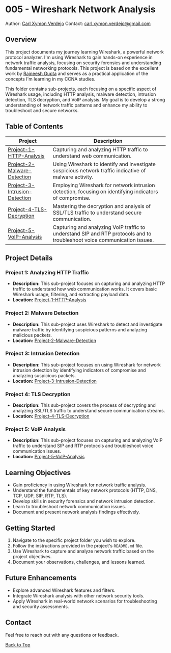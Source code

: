 # 005 - Wireshark Network Analysis

Author: [Carl Xymon Verdejo](https://hardworking-lion-z4sd3b.mystrikingly.com/)
Contact: [carl.xymon.verdejo@gmail.com](carl.xymon.verdejo@gmail.com)

<a name="top"></a>

## Overview

This project documents my journey learning Wireshark, a powerful network protocol analyzer. I'm using Wireshark to gain hands-on experience in network traffic analysis, focusing on security forensics and understanding fundamental networking protocols. This project is based on the excellent work by [Rajneesh Gupta](https://github.com/0xrajneesh/Wireshark-Projects-for-beginners) and serves as a practical application of the concepts I'm learning in my CCNA studies.

This folder contains sub-projects, each focusing on a specific aspect of Wireshark usage, including HTTP analysis, malware detection, intrusion detection, TLS decryption, and VoIP analysis. My goal is to develop a strong understanding of network traffic patterns and enhance my ability to troubleshoot and secure networks.

## Table of Contents

| Project                                         | Description                                                                                                                                              |
| ----------------------------------------------- | -------------------------------------------------------------------------------------------------------------------------------------------------------- |
| [Project-1-HTTP-Analysis](#project-1-http-analysis) | Capturing and analyzing HTTP traffic to understand web communication.                                                                                     |
| [Project-2-Malware-Detection](#project-2-malware-detection) | Using Wireshark to identify and investigate suspicious network traffic indicative of malware activity.                                            |
| [Project-3-Intrusion-Detection](#project-3-intrusion-detection) | Employing Wireshark for network intrusion detection, focusing on identifying indicators of compromise.                                          |
| [Project-4-TLS-Decryption](#project-4-tls-decryption) | Mastering the decryption and analysis of SSL/TLS traffic to understand secure communication.                                                           |
| [Project-5-VoIP-Analysis](#project-5-voip-analysis) | Capturing and analyzing VoIP traffic to understand SIP and RTP protocols and to troubleshoot voice communication issues.                                   |

## Project Details

### <a name="project-1-http-analysis"></a> Project 1: Analyzing HTTP Traffic

* **Description:** This sub-project focuses on capturing and analyzing HTTP traffic to understand how web communication works. It covers basic Wireshark usage, filtering, and extracting payload data.
* **Location:** [Project-1-HTTP-Analysis](./Project-1-HTTP-Analysis/README.md)

### <a name="project-2-malware-detection"></a> Project 2: Malware Detection

* **Description:** This sub-project uses Wireshark to detect and investigate malware traffic by identifying suspicious patterns and analyzing malicious packets.
* **Location:** [Project-2-Malware-Detection](./Project-2-Malware-Detection/README.md)

### <a name="project-3-intrusion-detection"></a> Project 3: Intrusion Detection

* **Description:** This sub-project focuses on using Wireshark for network intrusion detection by identifying indicators of compromise and analyzing suspicious packets.
* **Location:** [Project-3-Intrusion-Detection](./Project-3-Intrusion-Detection/README.md)

### <a name="project-4-tls-decryption"></a> Project 4: TLS Decryption

* **Description:** This sub-project covers the process of decrypting and analyzing SSL/TLS traffic to understand secure communication streams.
* **Location:** [Project-4-TLS-Decryption](./Project-4-TLS-Decryption/README.md)

### <a name="project-5-voip-analysis"></a> Project 5: VoIP Analysis

* **Description:** This sub-project focuses on capturing and analyzing VoIP traffic to understand SIP and RTP protocols and troubleshoot voice communication issues.
* **Location:** [Project-5-VoIP-Analysis](./Project-5-VoIP-Analysis/README.md)

## Learning Objectives

* Gain proficiency in using Wireshark for network traffic analysis.
* Understand the fundamentals of key network protocols (HTTP, DNS, TCP, UDP, SIP, RTP, TLS).
* Develop skills in security forensics and network intrusion detection.
* Learn to troubleshoot network communication issues.
* Document and present network analysis findings effectively.

## Getting Started

1.  Navigate to the specific project folder you wish to explore.
2.  Follow the instructions provided in the project's `README.md` file.
3.  Use Wireshark to capture and analyze network traffic based on the project objectives.
4.  Document your observations, challenges, and lessons learned.

## Future Enhancements

* Explore advanced Wireshark features and filters.
* Integrate Wireshark analysis with other network security tools.
* Apply Wireshark in real-world network scenarios for troubleshooting and security assessments.

## Contact

Feel free to reach out with any questions or feedback.

[Back to Top](#top)
